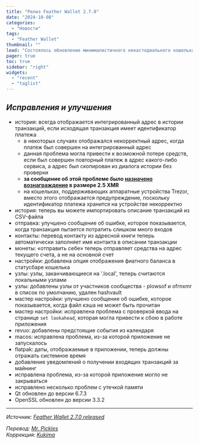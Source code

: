 ```yaml
---
title: "Релиз Feather Wallet 2.7.0"
date: "2024-10-08"
categories:
  - "Новости"
tags:
  - "Feather Wallet"
thumbnail: ""  
lead: "Состоялось обновление минималистичного некастодиального кошелька по типу Electrum, Feather Wallet, до версии 2.7.0"
pager: true
toc: true
sidebar: "right"
widgets:
  - "recent"
  - "taglist"
---
```


## _Исправления и улучшения_

- история: всегда отображается интегрированный адрес в истории транзакций, если исходящая транзакция имеет идентификатор платежа
  - в некоторых случаях отображался некорректный адрес, когда платеж был совершен на интегрированный адрес
  - данная проблема могла привести к возможной потере средств, если был совершен повторный платеж в адрес какого-либо сервиса, а адрес был скопирован из диалога истории без проверки
  - **за сообщение об этой проблеме было [назначено вознаграждение](https://github.com/feather-wallet/feather/blob/master/SECURITY.md#bug-bounty-program) в размере 2.5 XMR**
  - на кошельках, поддерживающих аппаратные устройства Trezor, вместо этого отображается предупреждение, поскольку идентификатор платежа хранится на устройстве некорректно
- история: теперь вы можете импортировать описание транзакций из CSV-файла
- отправка: улучшено сообщение об ошибке, которое показывается, когда транзакция пытается потратить слишком много входов
- контакты: перевод контакту из адресной книги теперь автоматически заполняет имя контакта в описании транзакции
- монеты: «отправить себе» теперь отправляет средства на адрес текущего счета, а не на основной счет
- настройки: добавлена опция отображения фиатного баланса в статусбаре кошелька
- узлы: узлы, заканчивающиеся на '.local', теперь считаются локальными узлами
- узлы: добавлены узлы от участников сообщества - plowsof и ofrnxmr в список по умолчанию, удален hashvault
- мастер настройки: улучшено сообщение об ошибке, которое показывается, когда файл кэша не может быть прочитан
- мастер настройки: исправлена проблема с проверкой ввода на странице `set lookahead`, которая могла привести к сбою в работе приложения
- revuo: добавлены предстоящие события из календаря
- macos: исправлена проблема, из-за которой приложение не запускалось
- flatpak: даты, отображаемые в приложении, теперь должны отражать системное время
- добавление уведомлений о получении входящих транзакций за майнинг
- исправлена проблема, из-за которой приложение могло не закрываться
- исправлено несколько проблем с утечкой памяти
- Qt обновлен до версии 6.7.3
- OpenSSL обновлен до версии 3.3.2

---

_Источник: [Feather Wallet 2.7.0 released](https://featherwallet.org/changelog/)_

_Перевод: [Mr. Pickles](https://t.me/v1docq47)_  
_Коррекция: [Kukima](https://t.me/Kukima)_
